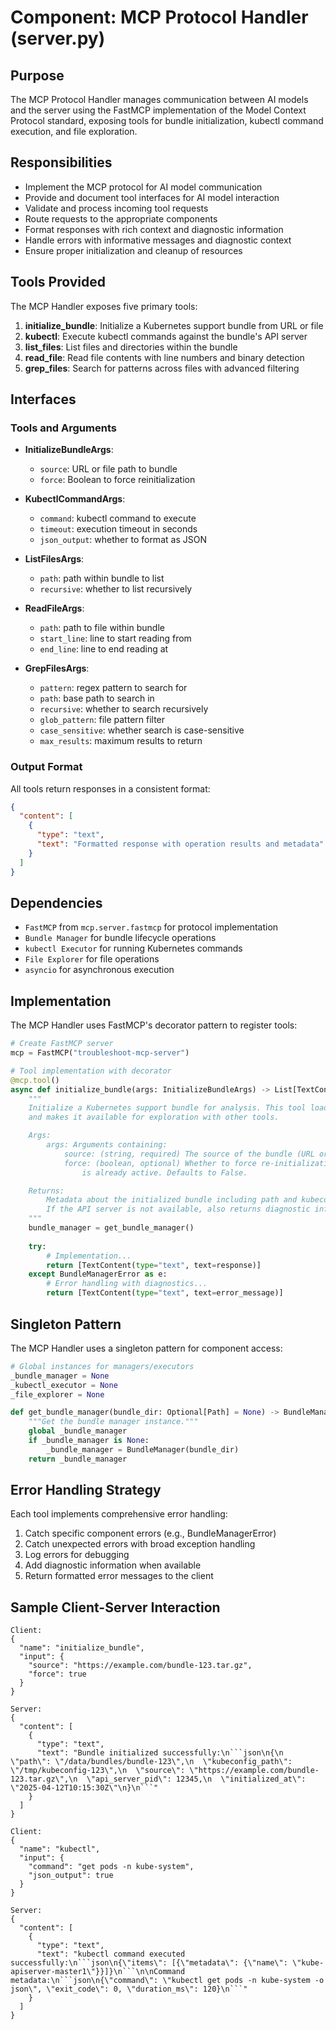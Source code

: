 # Component: MCP Protocol Handler (server.py)

## Purpose
The MCP Protocol Handler manages communication between AI models and the server using the FastMCP implementation of the Model Context Protocol standard, exposing tools for bundle initialization, kubectl command execution, and file exploration.

## Responsibilities
- Implement the MCP protocol for AI model communication
- Provide and document tool interfaces for AI model interaction
- Validate and process incoming tool requests
- Route requests to the appropriate components
- Format responses with rich context and diagnostic information
- Handle errors with informative messages and diagnostic context
- Ensure proper initialization and cleanup of resources

## Tools Provided

The MCP Handler exposes five primary tools:

1. **initialize_bundle**: Initialize a Kubernetes support bundle from URL or file
2. **kubectl**: Execute kubectl commands against the bundle's API server
3. **list_files**: List files and directories within the bundle
4. **read_file**: Read file contents with line numbers and binary detection
5. **grep_files**: Search for patterns across files with advanced filtering

## Interfaces

### Tools and Arguments

- **InitializeBundleArgs**: 
  - `source`: URL or file path to bundle
  - `force`: Boolean to force reinitialization

- **KubectlCommandArgs**:
  - `command`: kubectl command to execute
  - `timeout`: execution timeout in seconds
  - `json_output`: whether to format as JSON

- **ListFilesArgs**:
  - `path`: path within bundle to list
  - `recursive`: whether to list recursively

- **ReadFileArgs**:
  - `path`: path to file within bundle
  - `start_line`: line to start reading from
  - `end_line`: line to end reading at

- **GrepFilesArgs**:
  - `pattern`: regex pattern to search for
  - `path`: base path to search in
  - `recursive`: whether to search recursively
  - `glob_pattern`: file pattern filter
  - `case_sensitive`: whether search is case-sensitive
  - `max_results`: maximum results to return

### Output Format

All tools return responses in a consistent format:

```json
{
  "content": [
    {
      "type": "text",
      "text": "Formatted response with operation results and metadata"
    }
  ]
}
```

## Dependencies
- `FastMCP` from `mcp.server.fastmcp` for protocol implementation
- `Bundle Manager` for bundle lifecycle operations
- `kubectl Executor` for running Kubernetes commands
- `File Explorer` for file operations
- `asyncio` for asynchronous execution

## Implementation

The MCP Handler uses FastMCP's decorator pattern to register tools:

```python
# Create FastMCP server
mcp = FastMCP("troubleshoot-mcp-server")

# Tool implementation with decorator
@mcp.tool()
async def initialize_bundle(args: InitializeBundleArgs) -> List[TextContent]:
    """
    Initialize a Kubernetes support bundle for analysis. This tool loads a bundle 
    and makes it available for exploration with other tools.

    Args:
        args: Arguments containing:
            source: (string, required) The source of the bundle (URL or local file path)
            force: (boolean, optional) Whether to force re-initialization if a bundle 
                is already active. Defaults to False.

    Returns:
        Metadata about the initialized bundle including path and kubeconfig location.
        If the API server is not available, also returns diagnostic information.
    """
    bundle_manager = get_bundle_manager()
    
    try:
        # Implementation...
        return [TextContent(type="text", text=response)]
    except BundleManagerError as e:
        # Error handling with diagnostics...
        return [TextContent(type="text", text=error_message)]
```

## Singleton Pattern

The MCP Handler uses a singleton pattern for component access:

```python
# Global instances for managers/executors
_bundle_manager = None
_kubectl_executor = None
_file_explorer = None

def get_bundle_manager(bundle_dir: Optional[Path] = None) -> BundleManager:
    """Get the bundle manager instance."""
    global _bundle_manager
    if _bundle_manager is None:
        _bundle_manager = BundleManager(bundle_dir)
    return _bundle_manager
```

## Error Handling Strategy

Each tool implements comprehensive error handling:

1. Catch specific component errors (e.g., BundleManagerError)
2. Catch unexpected errors with broad exception handling 
3. Log errors for debugging
4. Add diagnostic information when available
5. Return formatted error messages to the client

## Sample Client-Server Interaction

```
Client: 
{
  "name": "initialize_bundle",
  "input": {
    "source": "https://example.com/bundle-123.tar.gz",
    "force": true
  }
}

Server:
{
  "content": [
    {
      "type": "text", 
      "text": "Bundle initialized successfully:\n```json\n{\n  \"path\": \"/data/bundles/bundle-123\",\n  \"kubeconfig_path\": \"/tmp/kubeconfig-123\",\n  \"source\": \"https://example.com/bundle-123.tar.gz\",\n  \"api_server_pid\": 12345,\n  \"initialized_at\": \"2025-04-12T10:15:30Z\"\n}\n```"
    }
  ]
}

Client:
{
  "name": "kubectl",
  "input": {
    "command": "get pods -n kube-system",
    "json_output": true
  }
}

Server:
{
  "content": [
    {
      "type": "text",
      "text": "kubectl command executed successfully:\n```json\n{\"items\": [{\"metadata\": {\"name\": \"kube-apiserver-master1\"}}]}\n```\n\nCommand metadata:\n```json\n{\"command\": \"kubectl get pods -n kube-system -o json\", \"exit_code\": 0, \"duration_ms\": 120}\n```"
    }
  ]
}
```
